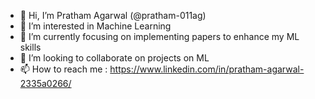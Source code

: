 - 👋 Hi, I’m Pratham Agarwal (@pratham-011ag)
- 👀 I’m interested in Machine Learning
- 🌱 I’m currently focusing on implementing papers to enhance my ML skills
- 💞️ I’m looking to collaborate on projects on ML
- 📫 How to reach me : https://www.linkedin.com/in/pratham-agarwal-2335a0266/

<!---
pratham-011ag/pratham-011ag is a ✨ special ✨ repository because its `README.md` (this file) appears on your GitHub profile.
You can click the Preview link to take a look at your changes.
--->
